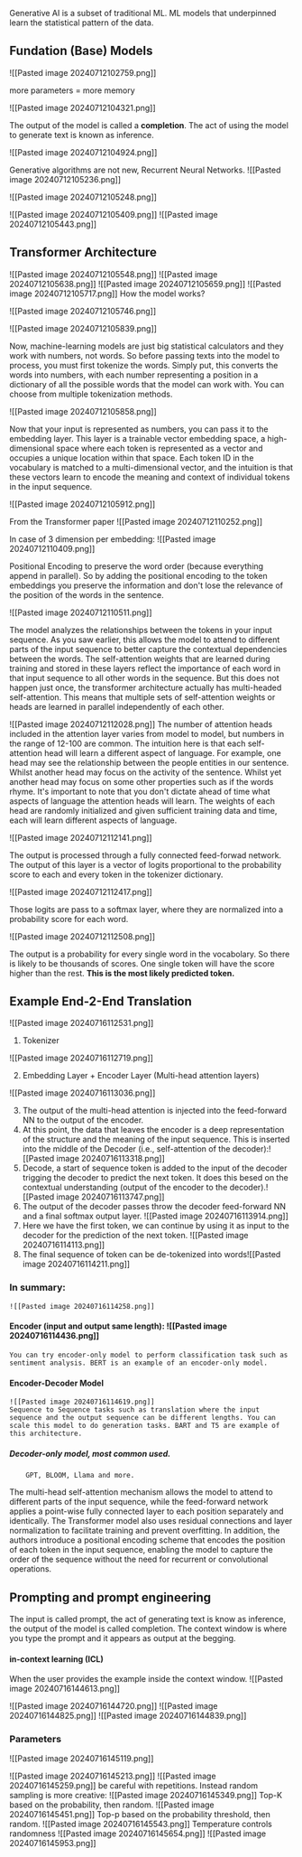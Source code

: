 Generative AI is a subset of traditional ML. ML models that underpinned  learn the statistical pattern of the data.

## Fundation (Base) Models 

![[Pasted image 20240712102759.png]]

more parameters = more memory

![[Pasted image 20240712104321.png]]

The output of the model is called a **completion**. The act of using the model to generate text is known as inference. 

![[Pasted image 20240712104924.png]]

Generative algorithms are not new, Recurrent Neural Networks.
![[Pasted image 20240712105236.png]]

![[Pasted image 20240712105248.png]]

![[Pasted image 20240712105409.png]]
![[Pasted image 20240712105443.png]]
## Transformer Architecture
![[Pasted image 20240712105548.png]]
![[Pasted image 20240712105638.png]]
![[Pasted image 20240712105659.png]]
![[Pasted image 20240712105717.png]]
How the model works?

![[Pasted image 20240712105746.png]]

![[Pasted image 20240712105839.png]]

Now, machine-learning models are just big statistical calculators and they work with numbers, not words. So before passing texts into the model to process, you must first tokenize the words. Simply put, this converts the words into numbers, with each number representing a position in a dictionary of all the possible words that the model can work with. You can choose from multiple tokenization methods. 

![[Pasted image 20240712105858.png]]

Now that your input is represented as numbers, you can pass it to the embedding layer. This layer is a trainable vector embedding space, a high-dimensional space where each token is represented as a vector and occupies a unique location within that space. Each token ID in the vocabulary is matched to a multi-dimensional vector, and the intuition is that these vectors learn to encode the meaning and context of individual tokens in the input sequence.

![[Pasted image 20240712105912.png]]

From the Transformer paper
![[Pasted image 20240712110252.png]]

In case of 3 dimension per embedding: 
![[Pasted image 20240712110409.png]]

Positional Encoding to preserve the word order (because everything append in parallel). So by adding the positional encoding to the token embeddings you preserve the information and don't lose the relevance of the position of the words in the sentence. 

![[Pasted image 20240712110511.png]]

The model analyzes the relationships between the tokens in your input sequence. As you saw earlier, this allows the model to attend to different parts of the input sequence to better capture the contextual dependencies between the words. The self-attention weights that are learned during training and stored in these layers reflect the importance of each word in that input sequence to all other words in the sequence. But this does not happen just once, the transformer architecture actually has multi-headed self-attention. This means that multiple sets of self-attention weights or heads are learned in parallel independently of each other. 

![[Pasted image 20240712112028.png]]
The number of attention heads included in the attention layer varies from model to model, but numbers in the range of 12-100 are common. The intuition here is that each self-attention head will learn a different aspect of language. For example, one head may see the relationship between the people entities in our sentence. Whilst another head may focus on the activity of the sentence. Whilst yet another head may focus on some other properties such as if the words rhyme. It's important to note that you don't dictate ahead of time what aspects of language the attention heads will learn. The weights of each head are randomly initialized and given sufficient training data and time, each will learn different aspects of language.

![[Pasted image 20240712112141.png]]

The output is processed through a fully connected feed-forwad network. The output of this layer is a vector of logits proportional to the probability score to each and every token in the tokenizer dictionary.

![[Pasted image 20240712112417.png]]


Those logits are pass to a softmax layer, where they are normalized into a probability score for each word. 

![[Pasted image 20240712112508.png]]

The output is a probability for every single word in the vocabolary. So there is likely to be thousands of scores. One single token will have the score higher than the rest. **This is the most likely predicted token.**

## Example End-2-End Translation
![[Pasted image 20240716112531.png]]

1) Tokenizer

![[Pasted image 20240716112719.png]]

2) Embedding Layer + Encoder Layer (Multi-head attention layers)

![[Pasted image 20240716113036.png]]

3) The output of the multi-head attention is injected into the feed-forward NN to the output of the encoder.
4) At this point, the data that leaves the encoder is a deep representation of the structure and the meaning of the input sequence. This is inserted into the middle of the Decoder (i.e., self-attention of the decoder):![[Pasted image 20240716113318.png]]
5) Decode, a start of sequence token is added to the input of the decoder trigging the decoder to predict the next token. It does this besed on the contextual understanding (output of the encoder to the decoder).![[Pasted image 20240716113747.png]]
6) The output of the decoder passes throw the decoder feed-forward NN and a final softmax output layer. ![[Pasted image 20240716113914.png]]
7) Here we have the first token, we can continue by using it as input to the decoder for the prediction of the next token.  ![[Pasted image 20240716114113.png]]
8) The final sequence of token can be de-tokenized into words![[Pasted image 20240716114211.png]]
### In summary: 
	![[Pasted image 20240716114258.png]]
#### Encoder (input and output same length): ![[Pasted image 20240716114436.png]]
	You can try encoder-only model to perform classification task such as sentiment analysis. BERT is an example of an encoder-only model. 
	
#### Encoder-Decoder Model 
	![[Pasted image 20240716114619.png]]
	Sequence to Sequence tasks such as translation where the input sequence and the output sequence can be different lengths. You can scale this model to do generation tasks. BART and T5 are example of this architecture. 
	
##### Decoder-only model, most common used. 
		GPT, BLOOM, Llama and more. 
		
The multi-head self-attention mechanism allows the model to attend to different parts of the input sequence, while the feed-forward network applies a point-wise fully connected layer to each position separately and identically. The Transformer model also uses residual connections and layer normalization to facilitate training and prevent overfitting. In addition, the authors introduce a positional encoding scheme that encodes the position of each token in the input sequence, enabling the model to capture the order of the sequence without the need for recurrent or convolutional operations.

## Prompting and prompt engineering

The input is called prompt, the act of generating text is know as inference, the output of the model is called completion.
The context window is where you type the prompt and it appears as output at the begging. 

#### in-context learning (ICL)
When the user provides the example inside the context window. 
![[Pasted image 20240716144613.png]]

![[Pasted image 20240716144720.png]]
![[Pasted image 20240716144825.png]]
![[Pasted image 20240716144839.png]]

### Parameters 
![[Pasted image 20240716145119.png]]

![[Pasted image 20240716145213.png]]
![[Pasted image 20240716145259.png]]
be careful with repetitions. Instead random sampling is more creative:
![[Pasted image 20240716145349.png]]
Top-K based on the probability, then random.
![[Pasted image 20240716145451.png]]
Top-p based on the probability threshold, then random. 
![[Pasted image 20240716145543.png]]
Temperature controls randomness
![[Pasted image 20240716145654.png]]
![[Pasted image 20240716145953.png]]